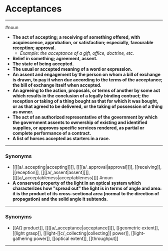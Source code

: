 # Acceptances
---
#noun
- **The act of accepting; a receiving of something offered, with acquiescence, approbation, or satisfaction; especially, favourable reception; approval.**
	- _Example: the acceptance of a gift, office, doctrine, etc._
- **Belief in something; agreement, assent.**
- **The state of being accepted.**
- **The usual or accepted meaning of a word or expression.**
- **An assent and engagement by the person on whom a bill of exchange is drawn, to pay it when due according to the terms of the acceptance; the bill of exchange itself when accepted.**
- **An agreeing to the action, proposals, or terms of another by some act which results in the conclusion of a legally binding contract; the reception or taking of a thing bought as that for which it was bought, or as that agreed to be delivered, or the taking of possession of a thing as owner.**
- **The act of an authorized representative of the government by which the government assents to ownership of existing and identified supplies, or approves specific services rendered, as partial or complete performance of a contract.**
- **A list of horses accepted as starters in a race.**
---
### Synonyms
- [[[[a/_accepting|accepting]]]], [[[[a/_approval|approval]]]], [[receiving]], [[reception]], [[[[a/_assent|assent]]]], [[[[a/_acceptableness|acceptableness]]]]
#noun
- **A conserved property of the light in an optical system which characterizes how "spread out" the light is in terms of angle and area: it is the product of its cross-sectional area (normal to the direction of propagation) and the solid angle it subtends.**
---
### Synonyms
- [[AΩ product]], [[[[a/_acceptance|acceptance]]]], [[geometric extent]], [[light grasp]], [[light-[[c/_collecting|collecting]] power]], [[light-gathering power]], [[optical extent]], [[throughput]]
---
